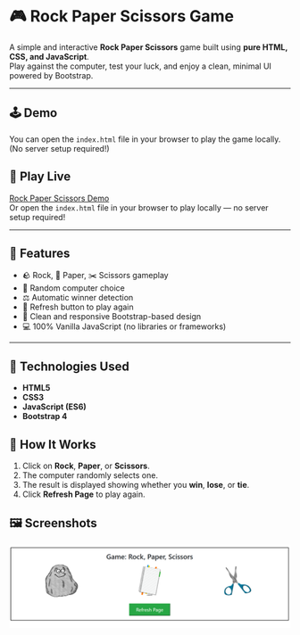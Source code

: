 # 🎮 Rock Paper Scissors Game

A simple and interactive **Rock Paper Scissors** game built using **pure HTML, CSS, and JavaScript**.  
Play against the computer, test your luck, and enjoy a clean, minimal UI powered by Bootstrap.

---

## 🕹️ Demo
You can open the `index.html` file in your browser to play the game locally.  
(No server setup required!)


## 🧩 Play Live
[Rock Paper Scissors Demo](https://shahryartariq.github.io/Rock-Paper-Scissors/)  
Or open the `index.html` file in your browser to play locally — no server setup required!

---

## 🚀 Features
- 🪨 Rock, 📄 Paper, ✂️ Scissors gameplay
- 🧠 Random computer choice
- ⚖️ Automatic winner detection
- 🔄 Refresh button to play again
- 🎨 Clean and responsive Bootstrap-based design
- 💻 100% Vanilla JavaScript (no libraries or frameworks)

---

## 🧩 Technologies Used
- **HTML5**
- **CSS3**
- **JavaScript (ES6)**
- **Bootstrap 4**

## 🧠 How It Works
1. Click on **Rock**, **Paper**, or **Scissors**.
2. The computer randomly selects one.
3. The result is displayed showing whether you **win**, **lose**, or **tie**.
4. Click **Refresh Page** to play again.

## 🖼️ Screenshots
![Game Preview](./static/images/Demo/preview.png)